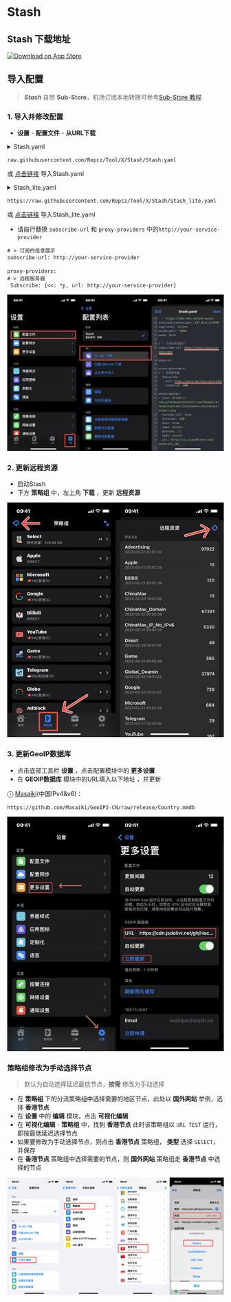 # Stash

## Stash 下载地址

<a href="https://apps.apple.com/app/id1596063349"><img width="200px" alt="Download on App Store" src="https://logos-download.com/wp-content/uploads/2016/06/Download_on_the_App_Store_logo.png"/></a>  

## 导入配置

> **_Stash_** 自带 **Sub-Store**，机场订阅本地转换可参考[Sub-Store 教程](https://getupnote.com/share/notes/8SiMnOcwXxZ3xEtK4k2v9Gr3pv32/7522F394-6D73-414E-BE04-1455EDB15B9F)

### 1. 导入并修改配置


* **设置** - **配置文件** - **从URL下载**

<details>
  <summary>Stash.yaml</summary>

- [ ] 使用GeoSITE&GeoIP
- [x] 地区分流（香港、美国、日本、台湾、新加坡）
- [x] 苹果、谷歌、微软、电报、推特分流
- [x] 流媒体（不支持单独分流）
- [x] 自动选择最低延迟
- [ ] 负载均衡
- [ ] 故障转移
- [x] 广告屏蔽

</details>

```
raw.githubusercontent.com/Repcz/Tool/X/Stash/Stash.yaml
```

或 [点击链接](https://link.stash.ws/install-config/raw.githubusercontent.com/Repcz/Tool/X/Stash/Stash.yaml) 导入Stash.yaml


<details>
  <summary> Stash_lite.yaml </summary>

- [x] 使用GeoSITE&GeoIP
- [x] 地区分流（香港、美国、日本、台湾、新加坡）
- [x] 苹果、谷歌、微软、电报、推特分流
- [x] 流媒体（不支持单独分流）
- [x] 自动选择最低延迟
- [ ] 负载均衡
- [ ] 故障转移
- [x] 广告屏蔽
- [x] 内存占用更低？

</details>

```
https://raw.githubusercontent.com/Repcz/Tool/X/Stash/Stash_lite.yaml
```

或 [点击链接](https://link.stash.ws/install-config/raw.githubusercontent.com/Repcz/Tool/X/Stash/Stash_lite.yaml) 导入Stash_lite.yaml



* 请自行替换 `subscribe-url` 和 `proxy-providers` 中的`http://your-service-provider`

```
# > 订阅的信息展示
subscribe-url: http://your-service-provider

proxy-providers:
# > 远程服务器
 Subscribe: {<<: *p, url: http://your-service-provider}

```

![修改配置](https://raw.githubusercontent.com/Repcz/Tool/X/Stash/Photo/stash1.jpg)

### 2. 更新远程资源
* 启动Stash
* 下方 **策略组** 中，左上角 **下载** ，更新 **远程资源**

![更新资源](https://raw.githubusercontent.com/Repcz/Tool/X/Stash/Photo/stash2.jpg)

### 3. 更新**GeoIP数据库**
* 点击底部工具栏 **设置** ，点击配置模块中的 **更多设置**
* 在 **GEOIP数据库** 模块中的URL填入以下地址 ，并更新

ⓘ  [Masaiki](https://github.com/Masaiki/GeoIP2-CN)(中国IPv4&v6)：

```
https://github.com/Masaiki/GeoIP2-CN/raw/release/Country.mmdb
```

![3](https://raw.githubusercontent.com/Repcz/Tool/X/Stash/Photo/stash3.jpg)

### 策略组修改为手动选择节点
> 默认为自动选择延迟最低节点，**按需** 修改为手动选择
* 在 **策略组** 下的分流策略组中选择需要的地区节点，此处以 **国外网站** 举例，选择 **香港节点**
* 在 **设置** 中的 **编辑** 模块，点击 **可视化编辑** 
* 在 **可视化编辑** - **策略组** 中，找到 **香港节点** 此时该策略组以 `URL TEST` 运行，即按最低延迟选择节点
* 如果要修改为手动选择节点，则点击 **香港节点** 策略组， **类型** 选择 `SElECT`，并保存
* 在 **香港节点** 策略组中选择需要的节点，则 **国外网站** 策略组走 **香港节点** 中选择的节点

![4](https://raw.githubusercontent.com/Repcz/Tool/X/Stash/Photo/stash4.jpg)
